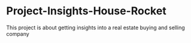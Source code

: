 # Project-Insights-House-Rocket
This project is about getting insights into a real estate buying and selling company
